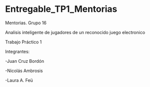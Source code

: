 # Entregable_TP1_Mentorias
Mentorias. Grupo 16

Analisis inteligente de jugadores de un reconocido juego electronico

Trabajo Práctico 1

Integrantes:

-Juan Cruz Bordón

-Nicolás Ambrosis

-Laura A. Feü

